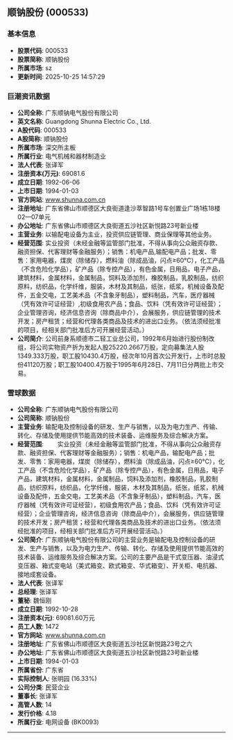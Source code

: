 ## 顺钠股份 (000533)

### 基本信息

- **股票代码**: 000533
- **股票简称**: 顺钠股份
- **所属市场**: sz
- **更新时间**: 2025-10-25 14:57:29

### 巨潮资讯数据

- **公司全称**: 广东顺钠电气股份有限公司
- **英文名称**: Guangdong Shunna Electric Co., Ltd.
- **A股代码**: 000533
- **A股简称**: 顺钠股份
- **所属市场**: 深交所主板
- **所属行业**: 电气机械和器材制造业
- **法人代表**: 张译军
- **注册资本(万元)**: 69081.6
- **成立日期**: 1992-06-06
- **上市日期**: 1994-01-03
- **官方网站**: www.shunna.com.cn
- **注册地址**: 广东省佛山市顺德区大良街道逢沙萃智路1号车创置业广场1栋18楼02—07单元
- **办公地址**: 广东省佛山市顺德区大良街道五沙社区新悦路23号新业楼
- **主营业务**: 以输配电设备为主业，投资供应链管理、商业保理等其他业务。
- **经营范围**: 实业投资（未经金融等监管部门批准，不得从事向公众融资存款、融资担保、代客理财等金融服务）；销售：机电产品,输配电产品；批发、零售：家用电器，煤炭（除储存），燃料油（除成品油，闪点≥60°C），化工产品（不含危险化学品），矿产品（除专控产品），有色金属，日用品，电子产品，建筑材料，金属材料，金属制品，饲料及添加剂，橡胶制品，乳胶制品，纺织原料，纺织品，化学纤维，服装，木材及其制品，纸张，纸浆，机械设备及配件，五金交电，工艺美术品（不含象牙制品），塑料制品，汽车，医疗器械（凭有效许可证经营）,初级食用农产品；食品、饮料（凭有效许可证经营）；企业管理咨询，经济信息咨询（除商品中介），会展服务，供应链管理的技术开发；房产租赁；经营和代理各类商品及技术的进出口业务。（依法须经批准的项目，经相关部门批准后方可开展经营活动。）
- **公司简介**: 公司前身系顺德市二轻工业总公司，1992年6月始进行股份制改组，将公司实物资产折为发起人股25220.2667万股，定向募集法人股1349.333万股，职工股10430.4万股，经次年10月首次公开发行，上市时总股份41120万股；职工股10400.4万股于1995年6月28日、7月11日分两批上市交易。

### 雪球数据

- **公司全称**: 广东顺钠电气股份有限公司
- **公司简称**: 顺钠股份
- **主营业务**: 输配电及控制设备的研发、生产与销售，以及为电力生产、传输、转化、存储及使用提供节能高效的技术装备、运维服务及综合解决方案。
- **经营范围**: 　　实业投资（未经金融等监管部门批准，不得从事向公众融资存款、融资担保、代客理财等金融服务）；销售：机电产品，输配电产品；批发、零售：家用电器，煤炭（除储存），燃料油（除成品油，闪点≥60°C），化工产品（不含危险化学品），矿产品（除专控产品），有色金属，日用品，电子产品，建筑材料，金属材料，金属制品，饲料及添加剂，橡胶制品，乳胶制品，纺织原料，纺织品，化学纤维，服装，木材及其制品，纸张，纸浆，机械设备及配件，五金交电，工艺美术品（不含象牙制品），塑料制品，汽车，医疗器械（凭有效许可证经营），初级食用农产品；食品、饮料（凭有效许可证经营）；企业管理咨询，经济信息咨询（除商品中介），会展服务，供应链管理的技术开发；房产租赁；经营和代理各类商品及技术的进出口业务。（依法须经批准的项目，经相关部门批准后方可开展经营活动。）
- **公司简介**: 广东顺钠电气股份有限公司的主营业务是输配电及控制设备的研发、生产与销售，以及为电力生产、传输、转化、存储及使用提供节能高效的技术装备、运维服务及综合解决方案。公司的主要产品是干式变压器、油浸式变压器、箱式变电站（美式箱变、欧式箱变、华式箱变）、开关柜、电抗器、接地成套设备。
- **法人代表**: 张译军
- **总经理**: 张译军
- **董秘**: 魏恒刚
- **成立日期**: 1992-10-28
- **注册资本(元)**: 69081.60万元
- **员工人数**: 1472
- **官方网站**: www.shunna.com.cn
- **注册地址**: 广东省佛山市顺德区大良街道五沙社区新悦路23号之六
- **办公地址**: 广东省佛山市顺德区大良街道五沙社区新悦路23号新业楼
- **上市日期**: 1994-01-03
- **所属省份**: 广东省
- **实际控制人**: 张明园 (16.33%)
- **公司分类**: 民营企业
- **董事长**: 张译军
- **高管人数**: 14
- **发行价格**: 4.18
- **所属行业**: 电网设备 (BK0093)

---